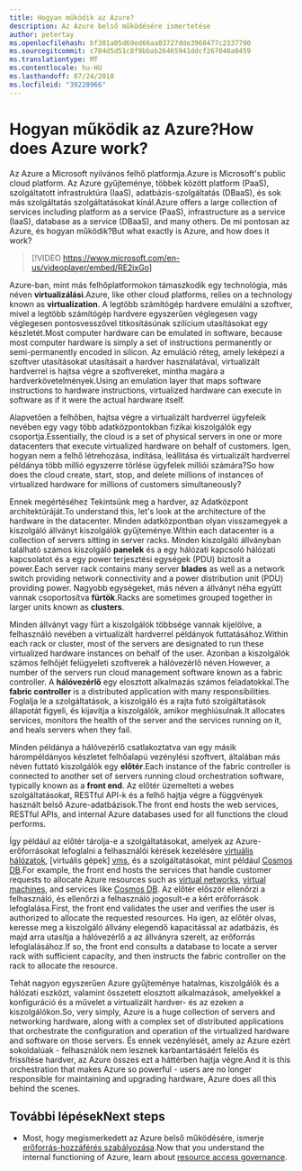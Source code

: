 ```yaml
---
title: Hogyan működik az Azure?
description: Az Azure belső működésére ismertetése
author: petertay
ms.openlocfilehash: bf301a05d69ed66aa03727dde3968477c2337790
ms.sourcegitcommit: c704d5d51c8f9bbab26465941ddcf267040a8459
ms.translationtype: MT
ms.contentlocale: hu-HU
ms.lasthandoff: 07/24/2018
ms.locfileid: "39228966"
---
```

# <a name="how-does-azure-work"></a><span data-ttu-id="3cd0e-103">Hogyan működik az Azure?</span><span class="sxs-lookup"><span data-stu-id="3cd0e-103">How does Azure work?</span></span>

<span data-ttu-id="3cd0e-104">Az Azure a Microsoft nyilvános felhő platformja.</span><span class="sxs-lookup"><span data-stu-id="3cd0e-104">Azure is Microsoft's public cloud platform.</span></span> <span data-ttu-id="3cd0e-105">Az Azure gyűjteménye, többek között platform (PaaS), szolgáltatott infrastruktúra (IaaS), adatbázis-szolgáltatás (DBaaS), és sok más szolgáltatás szolgáltatásokat kínál.</span><span class="sxs-lookup"><span data-stu-id="3cd0e-105">Azure offers a large collection of services including platform as a service (PaaS), infrastructure as a service (IaaS), database as a service (DBaaS), and many others.</span></span> <span data-ttu-id="3cd0e-106">De mi pontosan az Azure, és hogyan működik?</span><span class="sxs-lookup"><span data-stu-id="3cd0e-106">But what exactly is Azure, and how does it work?</span></span>

> [!VIDEO https://www.microsoft.com/en-us/videoplayer/embed/RE2ixGo] 

<span data-ttu-id="3cd0e-107">Azure-ban, mint más felhőplatformokon támaszkodik egy technológia, más néven **virtualizálási**.</span><span class="sxs-lookup"><span data-stu-id="3cd0e-107">Azure, like other cloud platforms, relies on a technology known as **virtualization**.</span></span> <span data-ttu-id="3cd0e-108">A legtöbb számítógép hardvere emulálni a szoftver, mivel a legtöbb számítógép hardvere egyszerűen véglegesen vagy véglegesen pontosvesszővel titkosításúnak szilícium utasításokat egy készletét.</span><span class="sxs-lookup"><span data-stu-id="3cd0e-108">Most computer hardware can be emulated in software, because most computer hardware is simply a set of instructions permanently or semi-permanently encoded in silicon.</span></span> <span data-ttu-id="3cd0e-109">Az emuláció réteg, amely leképezi a szoftver utasításokat utasításait a hardver használatával, virtualizált hardverrel is hajtsa végre a szoftvereket, mintha magára a hardverkövetelmények.</span><span class="sxs-lookup"><span data-stu-id="3cd0e-109">Using an emulation layer that maps software instructions to hardware instructions, virtualized hardware can execute in software as if it were the actual hardware itself.</span></span>

<span data-ttu-id="3cd0e-110">Alapvetően a felhőben, hajtsa végre a virtualizált hardverrel ügyfeleik nevében egy vagy több adatközpontokban fizikai kiszolgálók egy csoportja.</span><span class="sxs-lookup"><span data-stu-id="3cd0e-110">Essentially, the cloud is a set of physical servers in one or more datacenters that execute virtualized hardware on behalf of customers.</span></span> <span data-ttu-id="3cd0e-111">Igen, hogyan nem a felhő létrehozása, indítása, leállítása és virtualizált hardverrel példánya több millió egyszerre törlése ügyfelek milliói számára?</span><span class="sxs-lookup"><span data-stu-id="3cd0e-111">So how does the cloud create, start, stop, and delete millions of instances of virtualized hardware for millions of customers simultaneously?</span></span>

<span data-ttu-id="3cd0e-112">Ennek megértéséhez Tekintsünk meg a hardver, az Adatközpont architektúráját.</span><span class="sxs-lookup"><span data-stu-id="3cd0e-112">To understand this, let's look at the architecture of the hardware in the datacenter.</span></span>  <span data-ttu-id="3cd0e-113">Minden adatközpontban olyan visszamegyek a kiszolgáló állványt kiszolgálók gyűjteménye.</span><span class="sxs-lookup"><span data-stu-id="3cd0e-113">Within each datacenter is a collection of servers sitting in server racks.</span></span> <span data-ttu-id="3cd0e-114">Minden kiszolgáló állványban található számos kiszolgáló **panelek** és a egy hálózati kapcsoló hálózati kapcsolatot és a egy power terjesztési egységek (PDU) biztosít a power.</span><span class="sxs-lookup"><span data-stu-id="3cd0e-114">Each server rack contains many server **blades** as well as a network switch providing network connectivity and a power distribution unit (PDU) providing power.</span></span> <span data-ttu-id="3cd0e-115">Nagyobb egységeket, más néven a állványt néha együtt vannak csoportosítva **fürtök**.</span><span class="sxs-lookup"><span data-stu-id="3cd0e-115">Racks are sometimes grouped together in larger units known as **clusters**.</span></span> 

<span data-ttu-id="3cd0e-116">Minden állványt vagy fürt a kiszolgálók többsége vannak kijelölve, a felhasználó nevében a virtualizált hardverrel példányok futtatásához.</span><span class="sxs-lookup"><span data-stu-id="3cd0e-116">Within each rack or cluster, most of the servers are designated to run these virtualized hardware instances on behalf of the user.</span></span> <span data-ttu-id="3cd0e-117">Azonban a kiszolgálók számos felhőjét felügyeleti szoftverek a hálóvezérlő néven.</span><span class="sxs-lookup"><span data-stu-id="3cd0e-117">However, a number of the servers run cloud management software known as a fabric controller.</span></span> <span data-ttu-id="3cd0e-118">A **hálóvezérlő** egy elosztott alkalmazás számos feladatokkal.</span><span class="sxs-lookup"><span data-stu-id="3cd0e-118">The **fabric controller** is a distributed application with many responsibilities.</span></span> <span data-ttu-id="3cd0e-119">Foglalja le a szolgáltatások, a kiszolgáló és a rajta futó szolgáltatások állapotát figyeli, és kijavítja a kiszolgálók, amikor meghiúsulnak.</span><span class="sxs-lookup"><span data-stu-id="3cd0e-119">It allocates services, monitors the health of the server and the services running on it, and heals servers when they fail.</span></span>

<span data-ttu-id="3cd0e-120">Minden példánya a hálóvezérlő csatlakoztatva van egy másik hárompéldányos készletet felhőalapú vezénylési szoftvert, általában más néven futtató kiszolgálók egy **előtér**.</span><span class="sxs-lookup"><span data-stu-id="3cd0e-120">Each instance of the fabric controller is connected to another set of servers running cloud orchestration software, typically known as a **front end**.</span></span> <span data-ttu-id="3cd0e-121">Az előtér üzemelteti a webes szolgáltatásokat, RESTful API-k és a felhő hajtja végre a függvények használt belső Azure-adatbázisok.</span><span class="sxs-lookup"><span data-stu-id="3cd0e-121">The front end hosts the web services, RESTful APIs, and internal Azure databases used for all functions the cloud performs.</span></span> 

<span data-ttu-id="3cd0e-122">Így például az előtér tárolja-e a szolgáltatásokat, amelyek az Azure-erőforrásokat lefoglalni a felhasználói kérések kezelésére [virtuális hálózatok][vnet], [virtuális gépek] [ vms], és a szolgáltatásokat, mint például [Cosmos DB][cosmosdb].</span><span class="sxs-lookup"><span data-stu-id="3cd0e-122">For example, the front end hosts the services that handle customer requests to allocate Azure resources such as [virtual networks][vnet], [virtual machines][vms], and services like [Cosmos DB][cosmosdb].</span></span> <span data-ttu-id="3cd0e-123">Az előtér először ellenőrzi a felhasználó, és ellenőrzi a felhasználó jogosult-e a kért erőforrások lefoglalása.</span><span class="sxs-lookup"><span data-stu-id="3cd0e-123">First, the front end validates the user and verifies the user is authorized to allocate the requested resources.</span></span> <span data-ttu-id="3cd0e-124">Ha igen, az előtér olvas, keresse meg a kiszolgáló állvány elegendő kapacitással az adatbázis, és majd arra utasítja a hálóvezérlő a az állványra szerelt, az erőforrás lefoglalásához.</span><span class="sxs-lookup"><span data-stu-id="3cd0e-124">If so, the front end consults a database to locate a server rack with sufficient capacity, and then instructs the fabric controller on the rack to allocate the resource.</span></span>

<span data-ttu-id="3cd0e-125">Tehát nagyon egyszerűen Azure gyűjteménye hatalmas, kiszolgálók és a hálózati eszközt, valamint összetett elosztott alkalmazások, amelyekkel a konfiguráció és a művelet a virtualizált hardver- és az ezeken a kiszolgálókon.</span><span class="sxs-lookup"><span data-stu-id="3cd0e-125">So, very simply, Azure is a huge collection of servers and networking hardware, along with a complex set of distributed applications that orchestrate the configuration and operation of the virtualized hardware and software on those servers.</span></span> <span data-ttu-id="3cd0e-126">És ennek vezénylését, amely az Azure ezért sokoldalúak - felhasználók nem lesznek karbantartásáért felelős és frissítése hardver, az Azure összes ezt a háttérben hajtja végre.</span><span class="sxs-lookup"><span data-stu-id="3cd0e-126">And it is this orchestration that makes Azure so powerful - users are no longer responsible for maintaining and upgrading hardware, Azure does all this behind the scenes.</span></span> 

## <a name="next-steps"></a><span data-ttu-id="3cd0e-127">További lépések</span><span class="sxs-lookup"><span data-stu-id="3cd0e-127">Next steps</span></span>

* <span data-ttu-id="3cd0e-128">Most, hogy megismerkedett az Azure belső működésére, ismerje [erőforrás-hozzáférés szabályozása](governance-explainer.md).</span><span class="sxs-lookup"><span data-stu-id="3cd0e-128">Now that you understand the internal functioning of Azure, learn about [resource access governance](governance-explainer.md).</span></span> 

<!-- Links -->

[cosmosdb]: /azure/cosmos-db/introduction
[docs-add-users-to-aad]: /azure/active-directory/add-users-azure-active-directory?toc=/azure/architecture/cloud-adoption-guide/toc.json
[vms]: /azure/virtual-machines/
[vnet]: /azure/virtual-network/virtual-networks-overview
